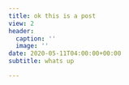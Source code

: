 ```yaml
---
title: ok this is a post
view: 2
header:
  caption: ''
  image: ''
date: 2020-05-11T04:00:00+00:00
subtitle: whats up

---
```

